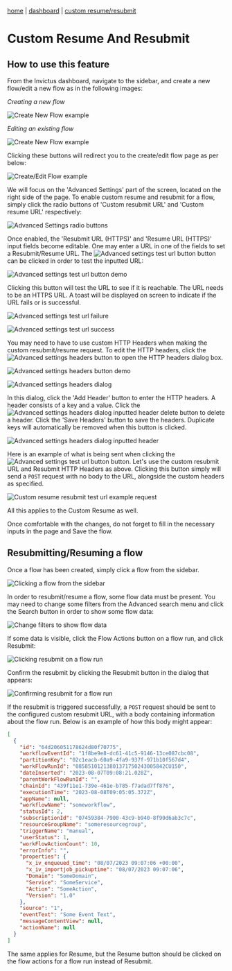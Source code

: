 [home](../README.md) | [dashboard](dashboard.md) | [custom resume/resubmit](custom-resumeresubmit.md)

# Custom Resume And Resubmit

## How to use this feature

From the Invictus dashboard, navigate to the sidebar, and create a new flow/edit a new flow as in the following images:

_Creating a new flow_

![Create New Flow example](../images/v2_custom-resumeresubmit-createflow.png)

_Editing an existing flow_

![Create New Flow example](../images/v2_custom-resumeresubmit-editflow.png)

Clicking these buttons will redirect you to the create/edit flow page as per below:

![Create/Edit Flow example](../images/v2_custom-resumeresubmit-flowscreen.png)

We will focus on the 'Advanced Settings' part of the screen, located on the right side of the page. To enable custom resume and resubmit for a flow, simply click the radio buttons of 'Custom resubmit URL' and 'Custom resume URL' respectively:

![Advanced Settings radio buttons](../images/v2_custom-resumeresubmit-flowscreen-advancedsettings.png)

Once enabled, the 'Resubmit URL (HTTPS)' and 'Resume URL (HTTPS)' input fields become editable. One may enter a URL in one of the fields to set a Resubmit/Resume URL. The ![Advanced settings test url button](../images/v2_custom-resumeresubmit-flowscreen-advancedsettings-testurl-button.png) button can be clicked in order to test the inputted URL:

![Advanced settings test url button demo](../images/v2_custom-resumeresubmit-flowscreen-advancedsettings-testurl.png)

Clicking this button will test the URL to see if it is reachable. The URL needs to be an HTTPS URL. A toast will be displayed on screen to indicate if the URL fails or is successful.

![Advanced settings test url failure](../images/v2_custom-resumeresubmit-flowscreen-advancedsettings-testurl-failure.png)

![Advanced settings test url success](../images/v2_custom-resumeresubmit-flowscreen-advancedsettings-testurl-success.png)

You may need to have to use custom HTTP Headers when making the custom resubmit/resume request. To edit the HTTP headers, click the ![Advanced settings headers button](../images/v2_custom-resumeresubmit-flowscreen-advancedsettings-headers-button.png) to open the HTTP headers dialog box.

![Advanced settings headers button demo](../images/v2_custom-resumeresubmit-flowscreen-advancedsettings-headers.png)

![Advanced settings headers dialog](../images/v2_custom-resumeresubmit-flowscreen-advancedsettings-headers-dialog.png)

In this dialog, click the 'Add Header' button to enter the HTTP headers. A header consists of a key and a value. Click the ![Advanced settings headers dialog inputted header delete button](../images/v2_custom-resumeresubmit-flowscreen-advancedsettings-headers-dialog-inputted-header-delete-icon.png) to delete a header. Click the 'Save Headers' button to save the headers. Duplicate keys will automatically be removed when this button is clicked.

![Advanced settings headers dialog inputted header](../images/v2_custom-resumeresubmit-flowscreen-advancedsettings-headers-dialog-inputted-header.png)

Here is an example of what is being sent when clicking the ![Advanced settings test url button](../images/v2_custom-resumeresubmit-flowscreen-advancedsettings-testurl-button.png) button. Let's use the custom resubmit URL and Resubmit HTTP Headers as above. Clicking this button simply will send a `POST` request with no body to the URL, alongside the custom headers as specified.

![Custom resume resubmit test url example request](../images/v2_custom-resumeresubmit-flowscreen-advancedsettings-testurl-example-request.png)

All this applies to the Custom Resume as well.

Once comfortable with the changes, do not forget to fill in the necessary inputs in the page and Save the flow.

## Resubmitting/Resuming a flow

Once a flow has been created, simply click a flow from the sidebar.

![Clicking a flow from the sidebar](../images/v2_select_flow.png)

In order to resubmit/resume a flow, some flow data must be present. You may need to change some filters from the Advanced search menu and click the Search button in order to show some flow data:

![Change filters to show flow data](../images/v2_flowpage_change_filters.png)

If some data is visible, click the Flow Actions button on a flow run, and click Resubmit:

![Clicking resubmit on a flow run](../images/v2_flowpage_clicking_resubmit.png)

Confirm the resubmit by clicking the Resubmit button in the dialog that appears:

![Confirming resubmit for a flow run](../images/v2_flowpage_confirm_resubmit.png)

If the resubmit is triggered successfully, a `POST` request should be sent to the configured custom resubmit URL, with a body containing information about the flow run. Below is an example of how this body might appear:

```json
[
  {
    "id": "64d206051178624d80f70775",
    "workflowEventId": "1f8be9e8-dc61-41c5-9146-13ce087cbc08",
    "partitionKey": "02c1eacb-60a9-4fa9-937f-971b10f567d4",
    "workFlowRunId": "08585101213801371750243005842CU150",
    "dateInserted": "2023-08-07T09:08:21.028Z",
    "parentWorkFlowRunId": "",
    "chainId": "439f11e1-739e-461e-b785-f7adad7ff876",
    "executionTime": "2023-08-08T09:05:05.372Z",
    "appName": null,
    "workflowName": "someworkflow",
    "statusId": 2,
    "subscriptionId": "07459384-7900-43c9-b940-8f90d6ab3c7c",
    "resourceGroupName": "someresourcegroup",
    "triggerName": "manual",
    "userStatus": 1,
    "workFlowActionCount": 10,
    "errorInfo": "",
    "properties": {
      "x_iv_enqueued_time": "08/07/2023 09:07:06 +00:00",
      "x_iv_importjob_pickuptime": "08/07/2023 09:07:06",
      "Domain": "SomeDomain",
      "Service": "SomeService",
      "Action": "SomeAction",
      "Version": "1.0"
    },
    "source": "1",
    "eventText": "Some Event Text",
    "messageContentView": null,
    "actionName": null
  }
]
```

The same applies for Resume, but the Resume button should be clicked on the flow actions for a flow run instead of Resubmit.
